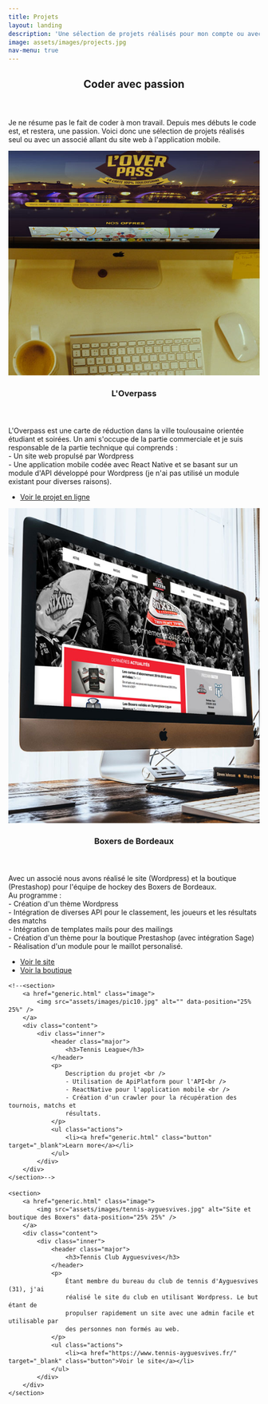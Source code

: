 ```yaml
---
title: Projets
layout: landing
description: 'Une sélection de projets réalisés pour mon compte ou avec un associé.'
image: assets/images/projects.jpg
nav-menu: true
---
```


<!-- Main -->
<div id="main">

<!-- One -->
<section id="one">
	<div class="inner">
		<header class="major">
			<h2>Coder avec passion</h2>
		</header>
		<p>
			Je ne résume pas le fait de coder à mon travail. Depuis mes débuts le code
			est, et restera, une passion. Voici donc une sélection de projets réalisés
			seul ou avec un associé allant du site web à l'application mobile.
		</p>
	</div>
</section>

<!-- Two -->
<section id="two" class="spotlights">
	<section>
		<a href="generic.html" class="image">
			<img src="assets/images/logo_loverpass.jpg" alt="Site et application mobile L'Overpass" data-position="center center" />
		</a>
		<div class="content">
			<div class="inner">
				<header class="major">
					<h3>L'Overpass</h3>
				</header>
				<p>
					L'Overpass est une carte de réduction dans la ville toulousaine orientée
					étudiant et soirées. Un ami s'occupe de la partie commerciale et je suis
					responsable de la partie technique qui comprends : <br />
					- Un site web propulsé par Wordpress<br />
					- Une application mobile codée avec React Native et se basant sur un
					module d'API développé pour Wordpress (je n'ai pas utilisé un module
					existant pour diverses raisons).
				</p>
				<ul class="actions">
					<li><a href="https://loverpass.fr" target="_blank" class="button">Voir le projet en ligne</a></li>
				</ul>
			</div>
		</div>
	</section>
	<section>
		<a href="generic.html" class="image">
			<img src="assets/images/boxers.jpg" alt="Site et boutique des Boxers" data-position="top center" />
		</a>
		<div class="content">
			<div class="inner">
				<header class="major">
					<h3>Boxers de Bordeaux</h3>
				</header>
				<p>
					Avec un associé nous avons réalisé le site (Wordpress) et la boutique
					(Prestashop) pour l'équipe de hockey des Boxers de Bordeaux. <br />
					Au programme : <br />
					- Création d'un thème Wordpress <br />
					- Intégration de diverses API pour le classement, les joueurs et les
					résultats des matchs <br />
					- Intégration de templates mails pour des mailings<br />
					- Création d'un thème pour la boutique Prestashop (avec intégration Sage)<br />
					- Réalisation d'un module pour le maillot personalisé.
				</p>
				<ul class="actions">
					<li><a href="https://www.hockey-boxers-de-bordeaux.fr/" target="_blank" class="button">Voir le site</a></li>
					<li><a href="https://boutique.hockey-boxers-de-bordeaux.fr/" target="_blank" class="button">Voir la boutique</a></li>
				</ul>
			</div>
		</div>
	</section>

	<!--<section>
		<a href="generic.html" class="image">
			<img src="assets/images/pic10.jpg" alt="" data-position="25% 25%" />
		</a>
		<div class="content">
			<div class="inner">
				<header class="major">
					<h3>Tennis League</h3>
				</header>
				<p>
					Description du projet <br />
					- Utilisation de ApiPlatform pour l'API<br />
					- ReactNative pour l'application mobile <br />
					- Création d'un crawler pour la récupération des tournois, matchs et
					résultats.
				</p>
				<ul class="actions">
					<li><a href="generic.html" class="button" target="_blank">Learn more</a></li>
				</ul>
			</div>
		</div>
	</section>-->

	<section>
		<a href="generic.html" class="image">
			<img src="assets/images/tennis-ayguesvives.jpg" alt="Site et boutique des Boxers" data-position="25% 25%" />
		</a>
		<div class="content">
			<div class="inner">
				<header class="major">
					<h3>Tennis Club Ayguesvives</h3>
				</header>
				<p>
					Étant membre du bureau du club de tennis d'Ayguesvives (31), j'ai
					réalisé le site du club en utilisant Wordpress. Le but étant de
					propulser rapidement un site avec une admin facile et utilisable par
					des personnes non formés au web.
				</p>
				<ul class="actions">
					<li><a href="https://www.tennis-ayguesvives.fr/" target="_blank" class="button">Voir le site</a></li>
				</ul>
			</div>
		</div>
	</section>
</section>

</div>
